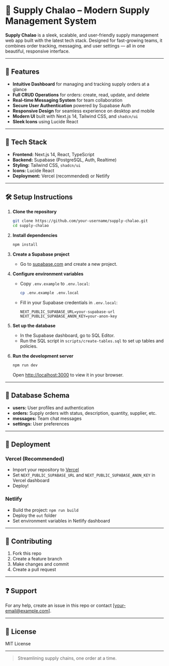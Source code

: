 # 🚚 Supply Chalao – Modern Supply Management System

**Supply Chalao** is a sleek, scalable, and user-friendly supply management web app built with the latest tech stack. Designed for fast-growing teams, it combines order tracking, messaging, and user settings — all in one beautiful, responsive interface.

---

## 🌟 Features

- **Intuitive Dashboard** for managing and tracking supply orders at a glance
- **Full CRUD Operations** for orders: create, read, update, and delete
- **Real-time Messaging System** for team collaboration
- **Secure User Authentication** powered by Supabase Auth
- **Responsive Design** for seamless experience on desktop and mobile
- **Modern UI** built with Next.js 14, Tailwind CSS, and `shadcn/ui`
- **Sleek Icons** using Lucide React

---

## 🚀 Tech Stack

- **Frontend:** Next.js 14, React, TypeScript
- **Backend:** Supabase (PostgreSQL, Auth, Realtime)
- **Styling:** Tailwind CSS, `shadcn/ui`
- **Icons:** Lucide React
- **Deployment:** Vercel (recommended) or Netlify

---

## 🛠️ Setup Instructions

1. **Clone the repository**

   ```bash
   git clone https://github.com/your-username/supply-chalao.git
   cd supply-chalao
   ```

2. **Install dependencies**

   ```bash
   npm install
   ```

3. **Create a Supabase project**

   - Go to [supabase.com](https://supabase.com) and create a new project.

4. **Configure environment variables**

   - Copy `.env.example` to `.env.local`:
     ```bash
     cp .env.example .env.local
     ```
   - Fill in your Supabase credentials in `.env.local`:
     ```
     NEXT_PUBLIC_SUPABASE_URL=your-supabase-url
     NEXT_PUBLIC_SUPABASE_ANON_KEY=your-anon-key
     ```

5. **Set up the database**

   - In the Supabase dashboard, go to SQL Editor.
   - Run the SQL script in `scripts/create-tables.sql` to set up tables and policies.

6. **Run the development server**

   ```bash
   npm run dev
   ```
   Open [http://localhost:3000](http://localhost:3000) to view it in your browser.

---

## 🧩 Database Schema

- **users:** User profiles and authentication
- **orders:** Supply orders with status, description, quantity, supplier, etc.
- **messages:** Team chat messages
- **settings:** User preferences

---

## 🚢 Deployment

### Vercel (Recommended)
- Import your repository to [Vercel](https://vercel.com/)
- Set `NEXT_PUBLIC_SUPABASE_URL` and `NEXT_PUBLIC_SUPABASE_ANON_KEY` in Vercel dashboard
- Deploy!

### Netlify
- Build the project: `npm run build`
- Deploy the `out` folder
- Set environment variables in Netlify dashboard

---

## 🤝 Contributing

1. Fork this repo
2. Create a feature branch
3. Make changes and commit
4. Create a pull request

---

## ❓ Support

For any help, create an issue in this repo or contact [your-email@example.com].

---

## 📄 License

MIT License

---

> Streamlining supply chains, one order at a time.
